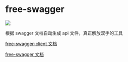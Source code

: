 # free-swagger

![](https://img.shields.io/npm/v/free-swagger)

根据 swagger 文档自动生成 api 文件，真正解放双手的工具


[free-swagger-client 文档](./packages/client/README.md)

[free-swagger 文档](./packages/server/README.md)
